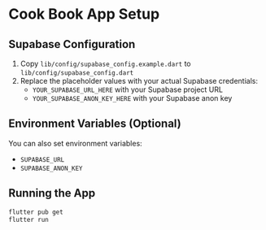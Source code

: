 # Cook Book App Setup

## Supabase Configuration

1. Copy `lib/config/supabase_config.example.dart` to `lib/config/supabase_config.dart`
2. Replace the placeholder values with your actual Supabase credentials:
   - `YOUR_SUPABASE_URL_HERE` with your Supabase project URL
   - `YOUR_SUPABASE_ANON_KEY_HERE` with your Supabase anon key

## Environment Variables (Optional)

You can also set environment variables:
- `SUPABASE_URL`
- `SUPABASE_ANON_KEY`

## Running the App

```bash
flutter pub get
flutter run
```